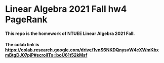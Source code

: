 # Linear Algebra 2021 Fall hw4 PageRank
#### This repo is the homework of NTUEE Linear Algebra 2021 Fall.
#### The colab link is https://colab.research.google.com/drive/1vnS6NKDQnysvW4cXWmKbxmBtgDJ07pjP#scrollTo=boU61t52kMsf
